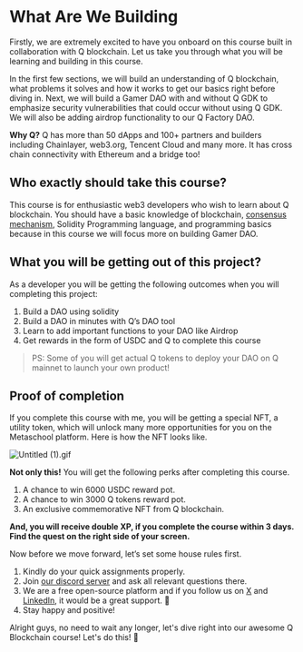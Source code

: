 # What Are We Building

Firstly, we are extremely excited to have you onboard on this course built in collaboration with Q blockchain. Let us take you through what you will be learning and building in this course. 

In the first few sections, we will build an understanding of Q blockchain, what problems it solves and how it works to get our basics right before diving in. Next, we will build a Gamer DAO with and without Q GDK to emphasize security vulnerabilities that could occur without using Q GDK. We will also be adding airdrop functionality to our Q Factory DAO.

**Why Q?** Q has more than 50 dApps and 100+ partners and builders including Chainlayer, web3.org, Tencent Cloud and many more. It has cross chain connectivity with Ethereum and a bridge too!

## Who exactly should take this course?

This course is for enthusiastic web3 developers who wish to learn about Q blockchain. You should have a basic knowledge of blockchain, [consensus mechanism](https://metaschool.so/articles/consensus-mechanism-meaning/), Solidity Programming language, and programming basics because in this course we will focus more on building Gamer DAO.

## What you will be getting out of this project?

As a developer you will be getting the following outcomes when you will completing this project:

1. Build a DAO using solidity
2. Build a DAO in minutes with Q’s DAO tool
3. Learn to add important functions to your DAO like Airdrop
4. Get rewards in the form of USDC and Q to complete this course

> PS: Some of you will get actual Q tokens to deploy your DAO on Q mainnet to launch your own product! 

## Proof of completion

If you complete this course with me, you will be getting a special NFT, a utility token, which will unlock many more opportunities for you on the Metaschool platform. Here is how the NFT looks like.

![Untitled (1).gif](https://github.com/0xmetaschool/Learning-Projects/blob/main/assests_for_all/course%20NFT.gif?raw=true)

**Not only this!** You will get the following perks after completing this course.

1. A chance to win 6000 USDC reward pot.
2. A chance to win 3000 Q tokens reward pot.
3. An exclusive commemorative NFT from Q blockchain.

**And, you will receive double XP, if you complete the course within 3 days. Find the quest on the right side of your screen.**


Now before we move forward, let’s set some house rules first.
1. Kindly do your quick assignments properly.
2. Join [our discord server](https://discord.gg/vbVMUwXWgc) and ask all relevant questions there.
3.  We are a free open-source platform and if you follow us on [X](https://bit.ly/gamer-dao-q-twitter) and [LinkedIn](https://bit.ly/gamer-dao-q-linkedin), it would be a great support.  🫣
4. Stay happy and positive!


Alright guys, no need to wait any longer, let's dive right into our awesome Q Blockchain course! Let's do this! 🙌
